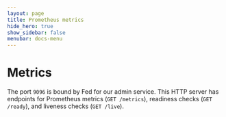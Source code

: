 ```yaml
---
layout: page
title: Prometheus metrics
hide_hero: true
show_sidebar: false
menubar: docs-menu
---
```


# Metrics

The port `9096` is bound by Fed for our admin service. This HTTP server has endpoints for Prometheus metrics (`GET /metrics`), readiness checks (`GET /ready`), and liveness checks (`GET /live`).